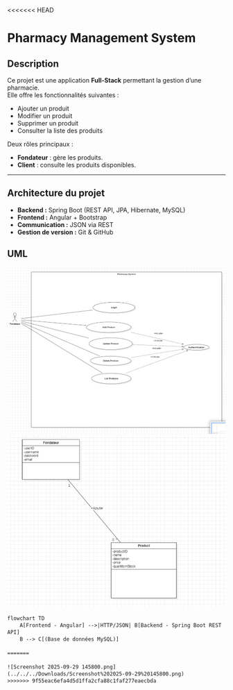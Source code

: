 <<<<<<< HEAD
#  Pharmacy Management System

##  Description

Ce projet est une application **Full-Stack** permettant la gestion d’une pharmacie.  
Elle offre les fonctionnalités suivantes :

-  Ajouter un produit
- Modifier un produit
-  Supprimer un produit
-  Consulter la liste des produits

 Deux rôles principaux :
- **Fondateur** : gère les produits.
- **Client** : consulte les produits disponibles.

---

## Architecture du projet

- **Backend :** Spring Boot (REST API, JPA, Hibernate, MySQL)
- **Frontend :** Angular + Bootstrap
- **Communication :** JSON via REST
- **Gestion de version :** Git & GitHub
## UML
![img.png](img.png)
![img_1.png](img_1.png)
```mermaid
flowchart TD
    A[Frontend - Angular] -->|HTTP/JSON| B[Backend - Spring Boot REST API]
    B --> C[(Base de données MySQL)]

=======

![Screenshot 2025-09-29 145800.png](../../../Downloads/Screenshot%202025-09-29%20145800.png)
>>>>>>> 9f55eac6efa4d5d1ffa2cfa88c1faf277eaecbda
